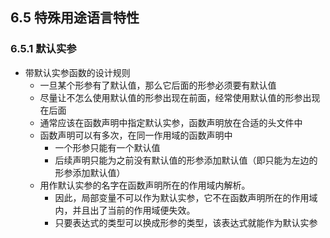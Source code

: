 ## 6.5 特殊用途语言特性

### 6.5.1 默认实参

* 带默认实参函数的设计规则
    * 一旦某个形参有了默认值，那么它后面的形参必须要有默认值
    * 尽量让不怎么使用默认值的形参出现在前面，经常使用默认值的形参出现在后面
    * 通常应该在函数声明中指定默认实参，函数声明放在合适的头文件中
    * 函数声明可以有多次，在同一作用域的函数声明中
        * 一个形参只能有一个默认值
        * 后续声明只能为之前没有默认值的形参添加默认值（即只能为左边的形参添加默认值）
    * 用作默认实参的名字在函数声明所在的作用域内解析。
        * 因此，局部变量不可以作为默认实参，它不在函数声明所在的作用域内，并且出了当前的作用域便失效。
        * 只要表达式的类型可以换成形参的类型，该表达式就能作为默认实参

